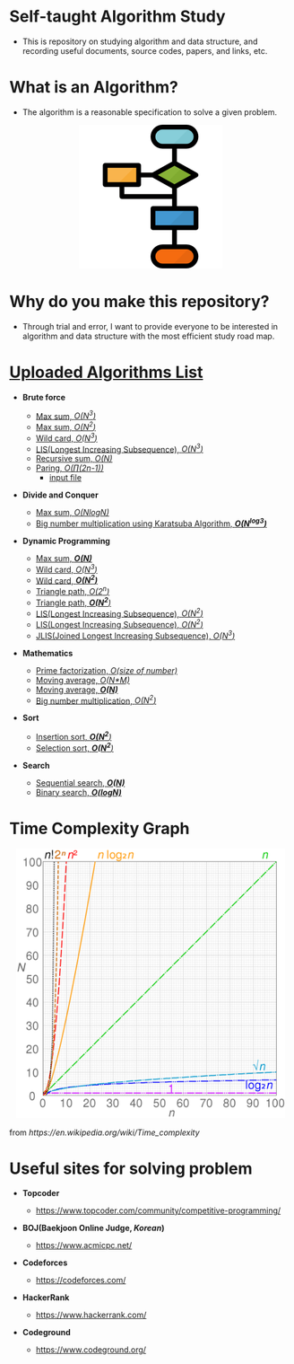 # Self-taught Algorithm Study
- This is repository on studying algorithm and data structure, and recording useful documents, source codes, papers, and links, etc. 

# What is an Algorithm?
- The algorithm is a reasonable specification to solve a given problem.
<p align="center">
    <img src="Images/process.png", width="256">
</p>

# Why do you make this repository?
- Through trial and error, I want to provide everyone to be interested in algorithm and data structure with the most efficient study road map.

# [Uploaded Algorithms List](Codes/)
- **Brute force**
  - [Max sum, <i>O(N<sup>3</sup>)</i>](Codes/MaxSum1.cpp)
  - [Max sum, <i>O(N<sup>2</sup>)</i>](Codes/MaxSum2.cpp)
  - [Wild card, <i>O(N<sup>3</sup>)</i>](Codes/WildCard1.cpp)
  - [LIS(Longest Increasing Subsequence), <i>O(N<sup>3</sup>)</i>](Codes/LIS1.cpp)
  - [Recursive sum, <i>O(N)</i>](Codes/RecursiveSum.cpp)
  - [Paring, <i>O(∏(2n-1))</i>](Codes/Picnic.cpp)
    - [input file](Inputs/Picnic.txt)

- **Divide and Conquer**
  - [Max sum, <i>O(NlogN)</i>](Codes/MaxSum3.cpp)
  - [Big number multiplication using Karatsuba Algorithm, <b><i>O(N<sup>log3</sup>)</i></b>](Codes/KaratsubaFastMultiplication.cpp)
  
- **Dynamic Programming**
  - [Max sum, <b><i>O(N)</i></b>](Codes/MaxSum4.cpp)
  - [Wild card, <i>O(N<sup>3</sup>)</i>](Codes/WildCard2.cpp)
  - [Wild card, <b><i>O(N<sup>2</sup>)</i></b>](Codes/WildCard3.cpp)
  - [Triangle path, <i>O(2<sup>n</sup>)</i>](Codes/TrianglePath1.cpp)
  - [Triangle path, <b><i>O(N<sup>2</sup></b>)</i>](Codes/TrianglePath2.cpp)
  - [LIS(Longest Increasing Subsequence), <i>O(N<sup>2</sup>)</i>](Codes/LIS2.cpp)
  - [LIS(Longest Increasing Subsequence), <i>O(N<sup>2</sup>)</i>](Codes/LIS3.cpp)
  - [JLIS(Joined Longest Increasing Subsequence), <i>O(N<sup>3</sup>)</i>](Codes/JLIS.cpp)

- **Mathematics**
  - [Prime factorization, <i>O(size of number)</i>](Codes/PrimeFactorization.cpp)
  - [Moving average, <i>O(N*M)</i>](Codes/MovingAverage1.cpp)
  - [Moving average, <b><i>O(N)</i></b>](Codes/MovingAverage2.cpp)
  - [Big number multiplication, <i>O(N<sup>2</sup>)</i>](Codes/BigNumberMultiplication.cpp)
  
- **Sort**
  - [Insertion sort, <b><i>O(N<sup>2</sup></b>)</i>](Codes/InsertionSort.cpp)
  - [Selection sort, <b><i>O(N<sup>2</sup></b>)</i>](Codes/SelectionSort.cpp)

- **Search**
  - [Sequential search, <b><i>O(N)</i></b>](Codes/SequentialSearch.cpp)
  - [Binary search, <b><i>O(logN)</i></b>](Codes/BinarySearch.cpp)


# Time Complexity Graph
<p align="center">
    <img src="Images/time_complexity_graph.png", width="480">
</p>
from <i>https://en.wikipedia.org/wiki/Time_complexity</i>

# Useful sites for solving problem
- **Topcoder**
  - https://www.topcoder.com/community/competitive-programming/
  
- **BOJ(Baekjoon Online Judge, <i>Korean</i>)**
  - https://www.acmicpc.net/
  
- **Codeforces**
  - https://codeforces.com/
 
- **HackerRank**
  - https://www.hackerrank.com/
 
- **Codeground**
  - https://www.codeground.org/
